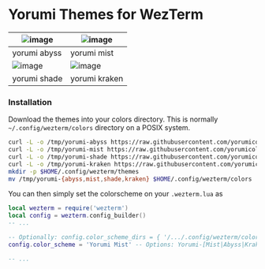 # Yorumi Themes for WezTerm

| ![image](https://github.com/user-attachments/assets/5aad817e-09f7-44e9-a3c8-69fcd7b261cc) | ![image](https://github.com/user-attachments/assets/72c68113-6bda-444b-a833-2cb56ec5c2ba) |
| --- | --- |
| yorumi abyss | yorumi mist |
| ![image](https://github.com/user-attachments/assets/e668a132-b6a0-4074-864a-1750875de1b6) | ![image](https://github.com/user-attachments/assets/8423b05f-aad7-44d5-a3ec-e4101cf24a5b) |
| yorumi shade | yorumi kraken |


### Installation

Download the themes into your colors directory. This is normally `~/.config/wezterm/colors` directory on a POSIX system.
```bash
curl -L -o /tmp/yorumi-abyss https://raw.githubusercontent.com/yorumicolors/wezterm/refs/heads/main/yorumi-abyss.toml
curl -L -o /tmp/yorumi-mist https://raw.githubusercontent.com/yorumicolors/wezterm/refs/heads/main/yorumi-mist.toml
curl -L -o /tmp/yorumi-shade https://raw.githubusercontent.com/yorumicolors/wezterm/refs/heads/main/yorumi-shade.toml
curl -L -o /tmp/yorumi-kraken https://raw.githubusercontent.com/yorumicolors/wezterm/refs/heads/main/yorumi-kraken.toml
mkdir -p $HOME/.config/wezterm/themes
mv /tmp/yorumi-{abyss,mist,shade,kraken} $HOME/.config/wezterm/colors
```

You can then simply set the colorscheme on your `.wezterm.lua` as
```lua
local wezterm = require('wezterm')
local config = wezterm.config_builder()
-- ... 

-- Optionally: config.color_scheme_dirs = { '/.../.config/wezterm/colors/' }
config.color_scheme = 'Yorumi Mist' -- Options: Yorumi-[Mist|Abyss|Kraken|Shade]

-- ...
```

